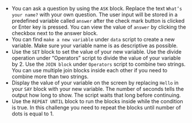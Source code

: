 - You can ask a question by using the `ASK` block.
  Replace the text `What’s your name?` with your own question.
  The user input will be stored in a predefined variable called `answer` after the check mark button is clicked or Enter key is pressed.
  You can view the value of `answer` by clicking the checkbox next to the answer block.
- You can find `make a new variable` under `data` script to create a new variable. Make sure your variable name is as descriptive as possible.
- Use the `SET` block to set the value of your new variable.
  Use the divide operation under “Operators” script to divide the value of your variable by 2.
  Use the `JOIN block` under `Operators` script to combine two strings. 
  You can use multiple join blocks inside each other if you need to combine more than two strings.
- Display the value of your variable on the screen by replacing `Hello` in your `SAY` block with your new variable.
  The number of seconds tells the output how long to show.
  The script waits that long before continuing. 
- Use the `REPEAT UNTIL` block to run the blocks inside while the condition is true.
  In this challenge you need to repeat the blocks until number of dots is equal to 1. 

